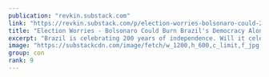 ```yaml
---
publication: "revkin.substack.com"
link: "https://revkin.substack.com/p/election-worries-bolsonaro-could-22-09-07"
title: "Election Worries - Bolsonaro Could Burn Brazil's Democracy Along with Amazon Forests"
excerpt: "Brazil is celebrating 200 years of independence. Will it celebrate democracy or face a coup in October?"
image: "https://substackcdn.com/image/fetch/w_1200,h_600,c_limit,f_jpg,q_auto:good,fl_progressive:steep/https%3A%2F%2Fbucketeer-e05bbc84-baa3-437e-9518-adb32be77984.s3.amazonaws.com%2Fpublic%2Fimport-images%2F05be73bb-cc7b-4bd1-8e4f-bc39a9c4879d%2F26f336642d80939e1658a98ca61f4c01.jpg"
group: con
rank: 9
---
```

